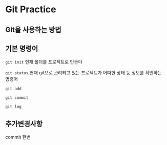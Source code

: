 # Git Practice
## Git을 사용하는 방법

## 기본 명령어

`git init`
현재 폴더를 프로젝트로 만든다

`git status`
현재 git으로 관리되고 있는 프로젝트가 어떠한 상태 등 정보를 확인하는 명령어

`git add`

`git commit`

`git log`

## 추가변경사항

commit 한번


